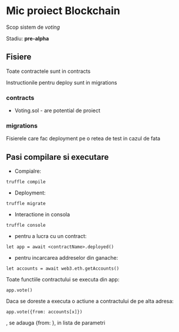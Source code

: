 # Mic proiect Blockchain

Scop sistem de *voting*

Stadiu: **pre-alpha**

## Fisiere

Toate contractele sunt in contracts

Instructionile pentru deploy sunt in migrations

### contracts

* Voting.sol - are potential de proiect

### migrations

Fisierele care fac deployment pe o retea de test in cazul de fata

## Pasi compilare si executare

* Compialre:
```
truffle compile
```
* Deployment:
```
truffle migrate
```
* Interactione in consola
```
truffle console
```
* pentru a lucra cu un contract:
```
let app = await <contractName>.deployed()
```
* pentru incarcarea addreselor din ganache:
```
let accounts = await web3.eth.getAccounts()
```

Toate functiile contractului se executa din app:
```
app.vote()
```

Daca se doreste a executa o actiune a contractului de pe alta adresa:
```
app.vote({from: accounts[x]})
```
, se adauga {from: <adresa>}, in lista de parametri
